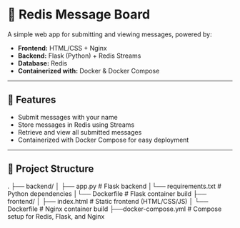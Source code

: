 # 📨 Redis Message Board

A simple web app for submitting and viewing messages, powered by:

- **Frontend:** HTML/CSS + Nginx
- **Backend:** Flask (Python) + Redis Streams
- **Database:** Redis
- **Containerized with:** Docker & Docker Compose

---

## 🚀 Features

- Submit messages with your name
- Store messages in Redis using Streams
- Retrieve and view all submitted messages
- Containerized with Docker Compose for easy deployment

---

## 📁 Project Structure
. ├── backend/ │ ├── app.py # Flask backend │└── requirements.txt # Python dependencies │└── Dockerfile # Flask container build ├── frontend/ │ ├── index.html # Static frontend (HTML/CSS/JS) │ └── Dockerfile # Nginx container build    ├──docker-compose.yml # Compose setup for Redis, Flask, and Nginx
